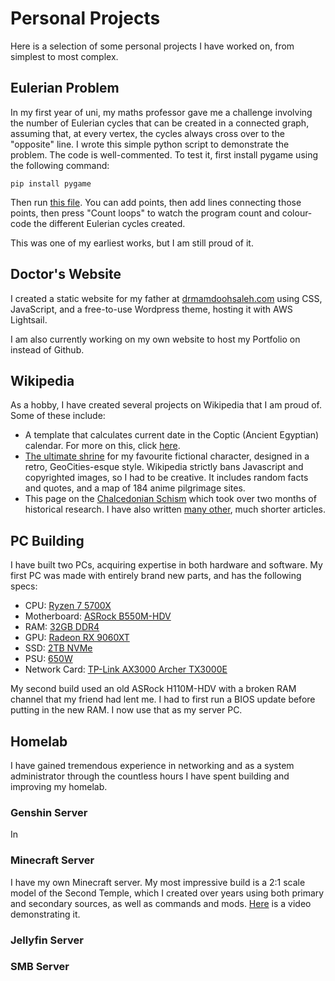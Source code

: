 # Personal Projects
Here is a selection of some personal projects I have worked on, from simplest to most complex.
## Eulerian Problem
In my first year of uni, my maths professor gave me a challenge involving the number of Eulerian cycles that can be created in a connected graph, assuming that, at every vertex, the cycles always cross over to the "opposite" line. I wrote this simple python script to demonstrate the problem. The code is well-commented. To test it, first install pygame using the following command:

    pip install pygame

Then run [this file](Eulerian%20Problem/eulerianproblem.py). You can add points, then add lines connecting those points, then press "Count loops" to watch the program count and colour-code the different Eulerian cycles created.

This was one of my earliest works, but I am still proud of it.

## Doctor's Website
I created a static website for my father at [drmamdoohsaleh.com](https://drmamdoohsaleh.com/) using CSS, JavaScript, and a free-to-use Wordpress theme, hosting it with AWS Lightsail.

I am also currently working on my own website to host my Portfolio on instead of Github.

## Wikipedia
As a hobby, I have created several projects on Wikipedia that I am proud of. Some of these include:
- A template that calculates current date in the Coptic (Ancient Egyptian) calendar. For more on this, click [here](Coptic%20Calendar/).
- [The ultimate shrine](https://en.wikipedia.org/wiki/User:ILoveHirasawaYui) for my favourite fictional character, designed in a retro, GeoCities-esque style. Wikipedia strictly bans Javascript and copyrighted images, so I had to be creative. It includes random facts and quotes, and a map of 184 anime pilgrimage sites.
- This page on the [Chalcedonian Schism](https://en.wikipedia.org/wiki/Chalcedonian_Schism) which took over two months of historical research. I have also written [many other](https://en.wikipedia.org/w/index.php?title=Special%3AContributions&target=ILoveHirasawaYui&namespace=0&tagfilter=mw-new-redirect&tagInvert=1&newOnly=1), much shorter articles.

## PC Building
I have built two PCs, acquiring expertise in both hardware and software. My first PC was made with entirely brand new parts, and has the following specs:
- CPU: [Ryzen 7 5700X](https://www.scorptec.com.au/product/cpu/amd-socket-am4/96439-100-100000926wof)
- Motherboard: [ASRock B550M-HDV](https://www.scorptec.com.au/product/motherboards/amd-socket-am4/83472-b550-phantom-gaming-4-ac)
- RAM: [32GB DDR4](https://www.scorptec.com.au/product/memory/ddr4-desktop-memory/97204-kf432c16bbk2-32)
- GPU: [Radeon RX 9060XT](https://www.scorptec.com.au/product/graphics-cards/amd/118609-rx-96tsw8gwq)
- SSD: [2TB NVMe](https://www.scorptec.com.au/product/hard-drives-&-ssds/solid-state-drives-(ssd)/98797-ct2000p3pssd8)
- PSU: [650W](https://www.scorptec.com.au/product/power-supplies/atx/107664-gp-p650g)
- Network Card: [TP-Link AX3000 Archer TX3000E](https://www.amazon.com.au/dp/B07YVNM1WX)

My second build used an old ASRock H110M-HDV with a broken RAM channel that my friend had lent me. I had to first run a BIOS update before putting in the new RAM. I now use that as my server PC.

## Homelab
I have gained tremendous experience in networking and as a system administrator through the countless hours I have spent building and improving my homelab.
### Genshin Server
In 
### Minecraft Server
I have my own Minecraft server. My most impressive build is a 2:1 scale model of the Second Temple, which I created over years using both primary and secondary sources, as well as commands and mods. [Here](https://www.youtube.com/watch?v=DSC41ceTQX8) is a video demonstrating it.

### Jellyfin Server
### SMB Server